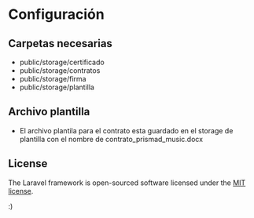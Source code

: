 # Configuración

## Carpetas necesarias
- public/storage/certificado
- public/storage/contratos
- public/storage/firma
- public/storage/plantilla

## Archivo plantilla
- El archivo plantila para el contrato esta guardado en el storage de plantilla con el nombre de contrato_prismad_music.docx

## License

The Laravel framework is open-sourced software licensed under the [MIT license](https://opensource.org/licenses/MIT).

:)
